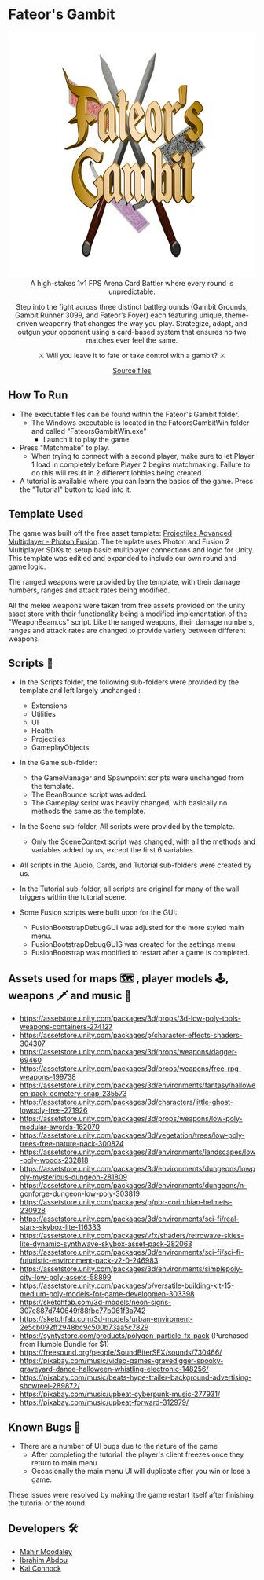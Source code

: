 
# Fateor's Gambit

<img src="https://github.com/IbrahAbd/Flappy-Bird-in-PyGame/blob/main/flappy-bird-assets-master/finalFG.png" width="1000" height = "500"/>

<div align="center">
A high-stakes 1v1 FPS Arena Card Battler where every round is unpredictable.  

Step into the fight across three distinct battlegrounds (Gambit Grounds, Gambit Runner 3099, and Fateor’s Foyer) each featuring unique, theme-driven weaponry that changes the way you play.  Strategize, adapt, and outgun your opponent using a card-based system that ensures no two matches ever feel the same.

 ⚔️ Will you leave it to fate or take control with a gambit? ⚔️
 
 [Source files](https://drive.google.com/drive/folders/1PlO6uSis0Wpo8oFeZmvemRLxcDg413wU?usp=drive_link)
</div>

## How To Run

- The executable files can be found within the Fateor's Gambit folder. 
    - The Windows executable is located in the FateorsGambitWin folder and called "FateorsGambitWin.exe"
       - Launch it to play the game. 
- Press "Matchmake" to play. 
    - When trying to connect with a second player, make sure to let Player 1 load in completely before Player 2 begins matchmaking. Failure to do this will result in 2 different lobbies being created.
- A tutorial is available where you can learn the basics of the game. Press the "Tutorial" button to load into it.

## Template Used

The game was built off the free asset template: [Projectiles Advanced Multiplayer - Photon Fusion](https://assetstore.unity.com/packages/templates/systems/projectiles-advanced-multiplayer-photon-fusion-286072). The template uses Photon and Fusion 2 Multiplayer SDKs to setup basic multiplayer connections and logic for Unity. This template was editied and expanded to include our own round and game logic. 

The ranged weapons were provided by the template, with their damage numbers, ranges and attack rates being modified. 

All the melee weapons were taken from free assets provided on the unity asset store with their functionality being a modified implementation of the "WeaponBeam.cs" script. 
Like the ranged weapons, their damage numbers, ranges and attack rates are changed to provide variety between different weapons.

## Scripts 📜

- In the Scripts folder, the following sub-folders were provided by the template and left largely unchanged :
    - Extensions
    - Utilities
    - UI
    - Health
    - Projectiles
    - GameplayObjects 

- In the Game sub-folder: 
    - the GameManager and Spawnpoint scripts were unchanged from the template. 
    - The BeanBounce script was added. 
    - The Gameplay script was heavily changed, with basically no methods the same as the template.

- In the Scene sub-folder, All scripts were provided by the template. 
    - Only the SceneContext script was changed, with all the methods and variables added by us, except the first 6 variables.
      
- All scripts in the Audio, Cards, and Tutorial sub-folders were created by us.

- In the Tutorial sub-folder, all scripts are original for many of the wall triggers within the tutorial scene.
  
- Some Fusion scripts were built upon for the GUI:
    - FusionBootstrapDebugGUI was adjusted for the more styled main menu.
    - FusionBootstrapDebugGUIS was created for the settings menu.
    - FusionBootstrap was modified to restart after a game is completed.

## Assets used for maps 🗺️ , player models 🕹️, weapons 🗡️ and music 🎵
- https://assetstore.unity.com/packages/3d/props/3d-low-poly-tools-weapons-containers-274127
- https://assetstore.unity.com/packages/p/character-effects-shaders-304307
- https://assetstore.unity.com/packages/3d/props/weapons/dagger-69460
- https://assetstore.unity.com/packages/3d/props/weapons/free-rpg-weapons-199738
- https://assetstore.unity.com/packages/3d/environments/fantasy/halloween-pack-cemetery-snap-235573
- https://assetstore.unity.com/packages/3d/characters/little-ghost-lowpoly-free-271926
- https://assetstore.unity.com/packages/3d/props/weapons/low-poly-modular-swords-162070
- https://assetstore.unity.com/packages/3d/vegetation/trees/low-poly-trees-free-nature-pack-300824
- https://assetstore.unity.com/packages/3d/environments/landscapes/low-poly-woods-232818
- https://assetstore.unity.com/packages/3d/environments/dungeons/lowpoly-mysterious-dungeon-281809
- https://assetstore.unity.com/packages/3d/environments/dungeons/n-gonforge-dungeon-low-poly-303819
- https://assetstore.unity.com/packages/p/pbr-corinthian-helmets-230928
- https://assetstore.unity.com/packages/3d/environments/sci-fi/real-stars-skybox-lite-116333
- https://assetstore.unity.com/packages/vfx/shaders/retrowave-skies-lite-dynamic-synthwave-skybox-asset-pack-282063
- https://assetstore.unity.com/packages/3d/environments/sci-fi/sci-fi-futuristic-environment-pack-v2-0-246983
- https://assetstore.unity.com/packages/3d/environments/simplepoly-city-low-poly-assets-58899
- https://assetstore.unity.com/packages/p/versatile-building-kit-15-medium-poly-models-for-game-developmen-303398
- https://sketchfab.com/3d-models/neon-signs-307e887d740649f88fbc77b061f3a742
- https://sketchfab.com/3d-models/urban-enviroment-2e5cb092ff2948bc9c500b73aa5c7829
- https://syntystore.com/products/polygon-particle-fx-pack (Purchased from Humble Bundle for $1)
- https://freesound.org/people/SoundBiterSFX/sounds/730466/
- https://pixabay.com/music/video-games-gravedigger-spooky-graveyard-dance-halloween-whistling-electronic-148256/
- https://pixabay.com/music/beats-hype-trailer-background-advertising-showreel-289872/
- https://pixabay.com/music/upbeat-cyberpunk-music-277931/
- https://pixabay.com/music/upbeat-forward-312979/
  
## Known Bugs 🐞
- There are a number of UI bugs due to the nature of the game
  - After completing the tutorial, the player's client freezes once they return to main menu.
  - Occasionally the main menu UI will duplicate after you win or lose a game.
    
These issues were resolved by making the game restart itself after finishing the tutorial or the round.
    
## Developers 🛠️

- [Mahir Moodaley](https://github.com/MrMoodles123)
- [Ibrahim Abdou](https://github.com/IbrahAbd)
- [Kai Connock](https://github.com/kcurious)

